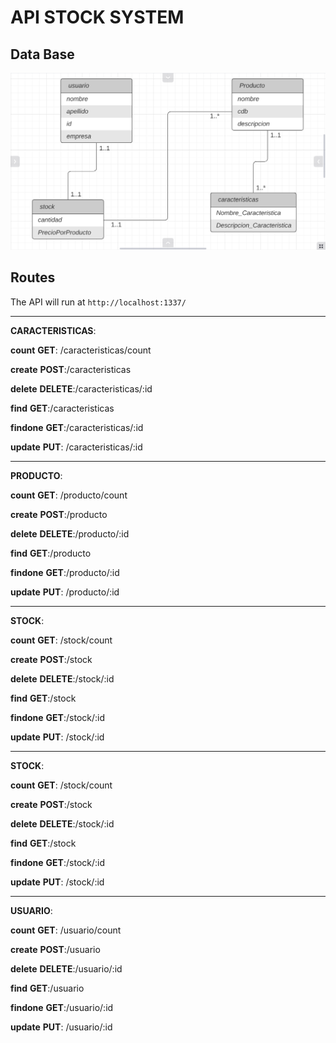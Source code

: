 # API STOCK SYSTEM

## Data Base

![enter image description here](db_image.png)


    

## Routes

The API will run at `http://localhost:1337/`

---

**CARACTERISTICAS**:

**count**  **GET**: /caracteristicas/count

**create**  **POST**:/caracteristicas

**delete**  **DELETE**:/caracteristicas/:id

**find**  **GET**:/caracteristicas

**findone**  **GET**:/caracteristicas/:id

**update**  **PUT**: /caracteristicas/:id

---
**PRODUCTO**:

**count**  **GET**: /producto/count

**create**  **POST**:/producto

**delete**  **DELETE**:/producto/:id

**find**  **GET**:/producto

**findone**  **GET**:/producto/:id

**update**  **PUT**: /producto/:id

---
**STOCK**:

**count**  **GET**: /stock/count

**create**  **POST**:/stock

**delete**  **DELETE**:/stock/:id

**find**  **GET**:/stock

**findone**  **GET**:/stock/:id

**update**  **PUT**: /stock/:id

---
**STOCK**:

**count**  **GET**: /stock/count

**create**  **POST**:/stock

**delete**  **DELETE**:/stock/:id

**find**  **GET**:/stock

**findone**  **GET**:/stock/:id

**update**  **PUT**: /stock/:id

---
**USUARIO**:

**count**  **GET**: /usuario/count

**create**  **POST**:/usuario

**delete**  **DELETE**:/usuario/:id

**find**  **GET**:/usuario

**findone**  **GET**:/usuario/:id

**update**  **PUT**: /usuario/:id